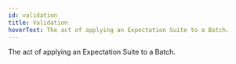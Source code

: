 ```yaml
---
id: validation
title: Validation
hoverText: The act of applying an Expectation Suite to a Batch.
---
```



The act of applying an Expectation Suite to a Batch.
